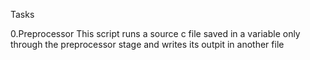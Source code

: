 Tasks

0.Preprocessor 
 This script runs a source c file saved in a variable only through the preprocessor stage and writes its outpit in another file
